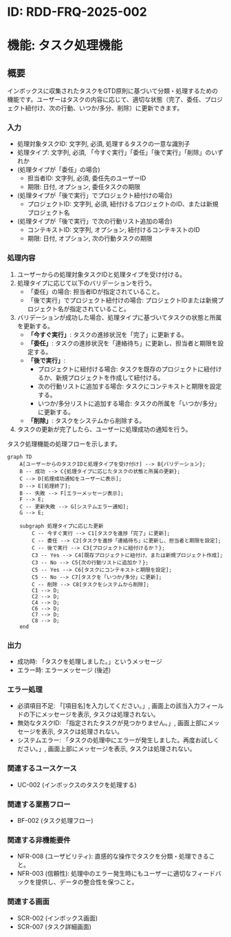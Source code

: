 # ID: RDD-FRQ-2025-002

# 機能: タスク処理機能

## 概要

インボックスに収集されたタスクをGTD原則に基づいて分類・処理するための機能です。ユーザーはタスクの内容に応じて、適切な状態（完了、委任、プロジェクト紐付け、次の行動、いつか/多分、削除）に更新できます。

### 入力

- 処理対象タスクID: 文字列, 必須, 処理するタスクの一意な識別子
- 処理タイプ: 文字列, 必須, 「今すぐ実行」「委任」「後で実行」「削除」のいずれか
- (処理タイプが「委任」の場合)
  - 担当者ID: 文字列, 必須, 委任先のユーザーID
  - 期限: 日付, オプション, 委任タスクの期限
- (処理タイプが「後で実行」でプロジェクト紐付けの場合)
  - プロジェクトID: 文字列, 必須, 紐付けるプロジェクトのID、または新規プロジェクト名
- (処理タイプが「後で実行」で次の行動リスト追加の場合)
  - コンテキストID: 文字列, オプション, 紐付けるコンテキストのID
  - 期限: 日付, オプション, 次の行動タスクの期限

### 処理内容

1. ユーザーからの処理対象タスクIDと処理タイプを受け付ける。
1. 処理タイプに応じて以下のバリデーションを行う。
   - 「委任」の場合: 担当者IDが指定されていること。
   - 「後で実行」でプロジェクト紐付けの場合: プロジェクトIDまたは新規プロジェクト名が指定されていること。
1. バリデーションが成功した場合、処理タイプに基づいてタスクの状態と所属を更新する。
   - **「今すぐ実行」**: タスクの進捗状況を「完了」に更新する。
   - **「委任」**: タスクの進捗状況を「連絡待ち」に更新し、担当者と期限を設定する。
   - **「後で実行」**:
     - プロジェクトに紐付ける場合: タスクを既存のプロジェクトに紐付けるか、新規プロジェクトを作成して紐付ける。
     - 次の行動リストに追加する場合: タスクにコンテキストと期限を設定する。
     - いつか/多分リストに追加する場合: タスクの所属を「いつか/多分」に更新する。
   - **「削除」**: タスクをシステムから削除する。
1. タスクの更新が完了したら、ユーザーに処理成功の通知を行う。

タスク処理機能の処理フローを示します。

```mermaid
graph TD
    A[ユーザーからのタスクIDと処理タイプを受け付け] --> B{バリデーション};
    B -- 成功 --> C{処理タイプに応じたタスクの状態と所属の更新};
    C --> D[処理成功通知をユーザーに表示];
    D --> E[処理終了];
    B -- 失敗 --> F[エラーメッセージ表示];
    F --> E;
    C -- 更新失敗 --> G[システムエラー通知];
    G --> E;

    subgraph 処理タイプに応じた更新
        C -- 今すぐ実行 --> C1[タスクを進捗「完了」に更新];
        C -- 委任 --> C2[タスクを進捗「連絡待ち」に更新し、担当者と期限を設定];
        C -- 後で実行 --> C3{プロジェクトに紐付けるか？};
        C3 -- Yes --> C4[既存プロジェクトに紐付け、または新規プロジェクト作成];
        C3 -- No --> C5{次の行動リストに追加か？};
        C5 -- Yes --> C6[タスクにコンテキストと期限を設定];
        C5 -- No --> C7[タスクを「いつか/多分」に更新];
        C -- 削除 --> C8[タスクをシステムから削除];
        C1 --> D;
        C2 --> D;
        C4 --> D;
        C6 --> D;
        C7 --> D;
        C8 --> D;
    end
```

### 出力

- 成功時: 「タスクを処理しました。」というメッセージ
- エラー時: エラーメッセージ (後述)

### エラー処理

- 必須項目不足: 「[項目名]を入力してください。」, 画面上の該当入力フィールドの下にメッセージを表示, タスクは処理されない。
- 無効なタスクID: 「指定されたタスクが見つかりません。」, 画面上部にメッセージを表示, タスクは処理されない。
- システムエラー: 「タスクの処理中にエラーが発生しました。再度お試しください。」, 画面上部にメッセージを表示, タスクは処理されない。

### 関連するユースケース

- UC-002 (インボックスのタスクを処理する)

### 関連する業務フロー

- BF-002 (タスク処理フロー)

### 関連する非機能要件

- NFR-008 (ユーザビリティ): 直感的な操作でタスクを分類・処理できること。
- NFR-003
  (信頼性): 処理中のエラー発生時にもユーザーに適切なフィードバックを提供し、データの整合性を保つこと。

### 関連する画面

- SCR-002 (インボックス画面)
- SCR-007 (タスク詳細画面)
